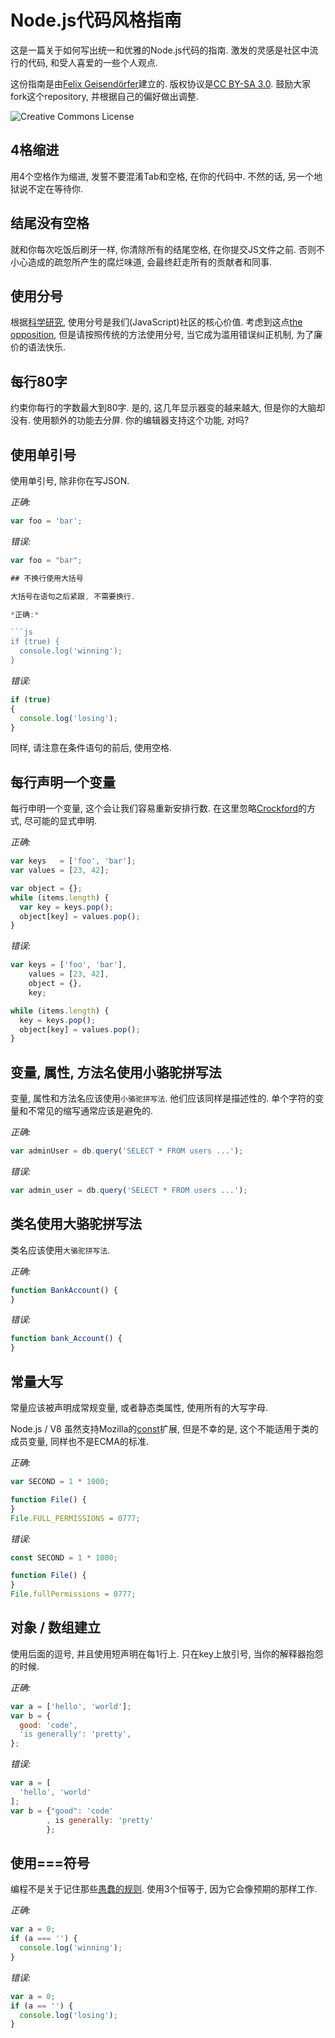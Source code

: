 # Node.js代码风格指南

这是一篇关于如何写出统一和优雅的Node.js代码的指南. 激发的灵感是社区中流行的代码, 和受人喜爱的一些个人观点.

这份指南是由[Felix Geisendörfer](http://felixge.de/)建立的. 版权协议是[CC BY-SA 3.0](http://creativecommons.org/licenses/by-sa/3.0/). 鼓励大家fork这个repository, 并根据自己的偏好做出调整.

![Creative Commons License](http://i.creativecommons.org/l/by-sa/3.0/88x31.png)

## 4格缩进

用4个空格作为缩进, 发誓不要混淆Tab和空格, 在你的代码中. 不然的话, 另一个地狱说不定在等待你.

## 结尾没有空格

就和你每次吃饭后刷牙一样, 你清除所有的结尾空格, 在你提交JS文件之前. 否则不小心造成的疏忽所产生的腐烂味道, 会最终赶走所有的贡献者和同事.

## 使用分号

根据[科学研究][hnsemicolons], 使用分号是我们(JavaScript)社区的核心价值. 考虑到这点[the opposition][], 但是请按照传统的方法使用分号, 当它成为滥用错误纠正机制, 为了廉价的语法快乐.

[the opposition]: http://blog.izs.me/post/2353458699/an-open-letter-to-javascript-leaders-regarding
[hnsemicolons]: http://news.ycombinator.com/item?id=1547647

## 每行80字

约束你每行的字数最大到80字. 是的, 这几年显示器变的越来越大, 但是你的大脑却没有. 使用额外的功能去分屏. 你的编辑器支持这个功能, 对吗?

## 使用单引号

使用单引号, 除非你在写JSON.

*正确:*

```js
var foo = 'bar';
```

*错误:*

```js
var foo = "bar";

## 不换行使用大括号

大括号在语句之后紧跟, 不需要换行.

*正确:*

```js
if (true) {
  console.log('winning');
}
```

*错误:*

```js
if (true)
{
  console.log('losing');
}
```

同样, 请注意在条件语句的前后, 使用空格.

## 每行声明一个变量

每行申明一个变量, 这个会让我们容易重新安排行数. 在这里忽略[Crockford][crockfordconvention]的方式, 尽可能的显式申明.

*正确:*

```js
var keys   = ['foo', 'bar'];
var values = [23, 42];

var object = {};
while (items.length) {
  var key = keys.pop();
  object[key] = values.pop();
}
```

*错误:*

```js
var keys = ['foo', 'bar'],
    values = [23, 42],
    object = {},
    key;

while (items.length) {
  key = keys.pop();
  object[key] = values.pop();
}
```

[crockfordconvention]: http://javascript.crockford.com/code.html

## 变量, 属性, 方法名使用小骆驼拼写法

变量, 属性和方法名应该使用`小骆驼拼写法`. 他们应该同样是描述性的. 单个字符的变量和不常见的缩写通常应该是避免的.

*正确:*

```js
var adminUser = db.query('SELECT * FROM users ...');
```

*错误:*

```js
var admin_user = db.query('SELECT * FROM users ...');
```

## 类名使用大骆驼拼写法

类名应该使用`大骆驼拼写法`.

*正确:*

```js
function BankAccount() {
}
```

*错误:*

```js
function bank_Account() {
}
```

## 常量大写

常量应该被声明成常规变量, 或者静态类属性, 使用所有的大写字母.

Node.js / V8 虽然支持Mozilla的[const][const]扩展, 但是不幸的是, 这个不能适用于类的成员变量, 同样也不是ECMA的标准.

*正确:*

```js
var SECOND = 1 * 1000;

function File() {
}
File.FULL_PERMISSIONS = 0777;
```

*错误:*

```js
const SECOND = 1 * 1000;

function File() {
}
File.fullPermissions = 0777;
``` 

[const]: https://developer.mozilla.org/en/JavaScript/Reference/Statements/const

## 对象 / 数组建立

使用后面的逗号, 并且使用短声明在每1行上. 只在key上放引号, 当你的解释器抱怨的时候.

*正确:*

```js
var a = ['hello', 'world'];
var b = {
  good: 'code',
  'is generally': 'pretty',
};
```

*错误:*

```js
var a = [
  'hello', 'world'
];
var b = {"good": 'code'
        , is generally: 'pretty'
        };
```

## 使用===符号

编程不是关于记住那些[愚蠢的规则][comparisonoperators]. 使用3个恒等于, 因为它会像预期的那样工作.

*正确:*

```js
var a = 0;
if (a === '') {
  console.log('winning');
}

```

*错误:*

```js
var a = 0;
if (a == '') {
  console.log('losing');
}
```

[comparisonoperators]: https://developer.mozilla.org/en/JavaScript/Reference/Operators/Comparison_Operators
